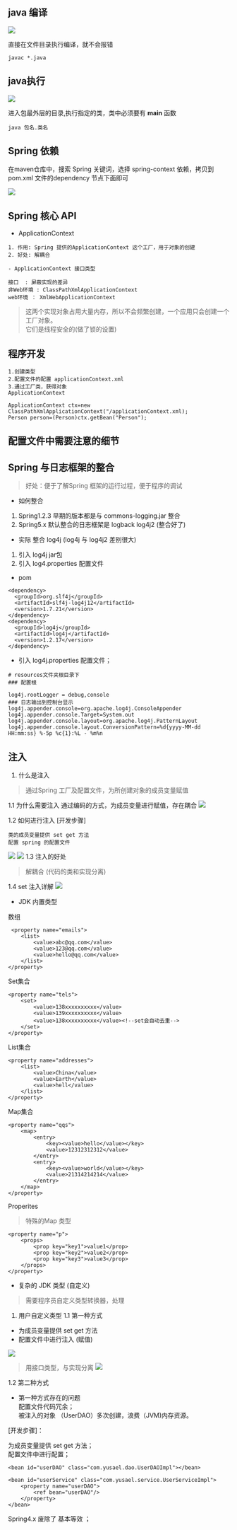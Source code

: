 ## java 编译

![](../image/java/2021-05-01_10-00.png)

直接在文件目录执行编译，就不会报错

```
javac *.java
```

## java执行
![](../image/java/2021-05-01_10-03.png)

进入包最外层的目录,执行指定的类，类中必须要有 **main**  函数 

```
java 包名.类名  
 ```

## Spring 依赖

在maven仓库中，搜索 Spring 关键词，选择 spring-context 依赖，拷贝到 pom.xml 文件的dependency 节点下面即可

![](image/java/2021-05-01_20-59.png)

## Spring 核心 API 
* ApplicationContext 

```
1. 作用: Spring 提供的ApplicationContext 这个工厂，用于对象的创建
2. 好处: 解耦合
```

    - ApplicationContext 接口类型

```
接口  : 屏蔽实现的差异
非Web环境 : ClassPathXmlApplicationContext
web环境 ： XmlWebApplicationContext
```

> 这两个实现对象占用大量内存，所以不会频繁创建，一个应用只会创建一个工厂对象。  
> 它们是线程安全的(做了锁的设置)

## 程序开发

```
1.创建类型
2.配置文件的配置 applicationContext.xml
3.通过工厂类，获得对象
ApplicationContext 

ApplicationContext ctx=new ClassPathXmlApplicationContext("/applicationContext.xml);
Person person=(Person)ctx.getBean("Person");

```
## 配置文件中需要注意的细节


## Spring 与日志框架的整合
> 好处：便于了解Spring 框架的运行过程，便于程序的调试

* 如何整合
1. Spring1.2.3 早期的版本都是与 commons-logging.jar 整合
2. Spring5.x 默认整合的日志框架是 logback log4j2  (整合好了)

* 实际 整合 log4j (log4j 与 log4j2 差别很大)
1. 引入 log4j jar包
2. 引入 log4.properties 配置文件

* pom

```
<dependency>
  <groupId>org.slf4j</groupId>
  <artifactId>slf4j-log4j12</artifactId>
  <version>1.7.21</version>
</dependency>
<dependency>
  <groupId>log4j</groupId>
  <artifactId>log4j</artifactId>
  <version>1.2.17</version>
</dependency>
```

* 引⼊ log4j.properties 配置⽂件；

```
# resources文件夹根目录下
### 配置根

log4j.rootLogger = debug,console
### 日志输出到控制台显示
log4j.appender.console=org.apache.log4j.ConsoleAppender
log4j.appender.console.Target=System.out
log4j.appender.console.layout=org.apache.log4j.PatternLayout
log4j.appender.console.layout.ConversionPattern=%d{yyyy-MM-dd HH:mm:ss} %-5p %c{1}:%L - %m%n
```

## 注入
1. 什么是注入
> 通过Spring 工厂及配置文件，为所创建对象的成员变量赋值

1.1 为什么需要注入
通过编码的方式，为成员变量进行赋值，存在耦合
![](./image/java/2021-05-03_21-44.png)

1.2 如何进行注入 [开发步骤]

```
类的成员变量提供 set get 方法  
配置 spring 的配置文件
```
![](image/java/2021-05-04_08-06.png)
![](image/java/2021-05-03_21-56.png)
1.3 注入的好处
> 解耦合 (代码的类和实现分离)

1.4 set 注入详解
![](image/java/2021-05-04_08-14.png)

* JDK 内置类型

数组
```
 <property name="emails">
    <list>
        <value>abc@qq.com</value>
        <value>123@qq.com</value>
        <value>hello@qq.com</value>
    </list>
</property>
```

Set集合
```
<property name="tels">
	<set>
		<value>138xxxxxxxxxx</value>
		<value>139xxxxxxxxxx</value>
		<value>138xxxxxxxxxx</value><!--set会自动去重-->
	</set>
</property>

```

List集合
```
<property name="addresses">
	<list>
		<value>China</value>
		<value>Earth</value>
		<value>hell</value>
	</list>
</property>
```

Map集合
```
<property name="qqs">
    <map>
        <entry>
            <key><value>hello</value></key>
            <value>12312312312</value>
        </entry>
        <entry>
            <key><value>world</value></key>
            <value>21314214214</value>
        </entry>
    </map>
</property>
```

Properites
> 特殊的Map 类型

```
<property name="p">
    <props>
        <prop key="key1">value1</prop>
        <prop key="key2">value2</prop>
        <prop key="key3">value3</prop>
    </props>
</property>
```

* 复杂的 JDK 类型 (自定义)
> 需要程序员自定义类型转换器，处理

1. 用户自定义类型
  1.1 第一种方式
  * 为成员变量提供 set get 方法
  * 配置文件中进行注入 (赋值)

![](image/java/2021-05-04_09-19.png)

> 用接口类型，与实现分离
![](image/java/2021-05-04_09-21.png)

1.2 第二种方式
* 第一种方式存在的问题  
 配置⽂件代码冗余；  
 被注入的对象 （UserDAO）多次创建，浪费（JVM)内存资源。

[开发步骤]：

为成员变量提供 set get ⽅法；  
配置⽂件中进⾏配置；
```
<bean id="userDAO" class="com.yusael.dao.UserDAOImpl"></bean>

<bean id="userService" class="com.yusael.service.UserServiceImpl">
    <property name="userDAO">
        <ref bean="userDAO"/>
    </property>
</bean>
```
Spring4.x 废除了 <ref local=""/> 基本等效 <ref bean=""/>；
